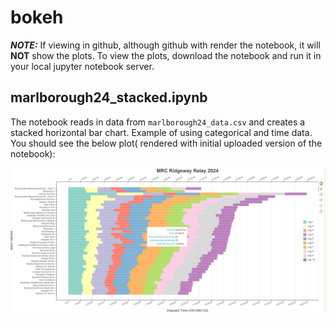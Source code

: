 # bokeh

***NOTE:*** If viewing in github, although github with render the notebook, it will **NOT** show the plots.  To view the plots, download the notebook and run it in your local jupyter notebook server.  

## marlborough24_stacked.ipynb

The notebook reads in data from `marlborough24_data.csv` and creates a stacked horizontal bar chart.  Example of using categorical and time data.  You should see the below plot( rendered with initial uploaded version of the notebook):

![alt text](image.png)
